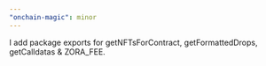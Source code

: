 ```yaml
---
"onchain-magic": minor
---
```


I add package exports for getNFTsForContract, getFormattedDrops, getCalldatas & ZORA_FEE.
